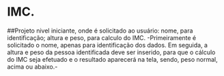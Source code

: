 # IMC.

##Projeto nivel iniciante, onde é solicitado ao usuário: nome, para identificação; altura e peso, para calculo do IMC.
-Primeiramente é solicitado o nome, apenas para identificação dos dados. Em seguida, a altura e peso da pessoa identificada deve ser inserido, para que o cálculo do IMC seja efetuado e o resultado aparecerá na tela, sendo, peso normal, acima ou abaixo.-
